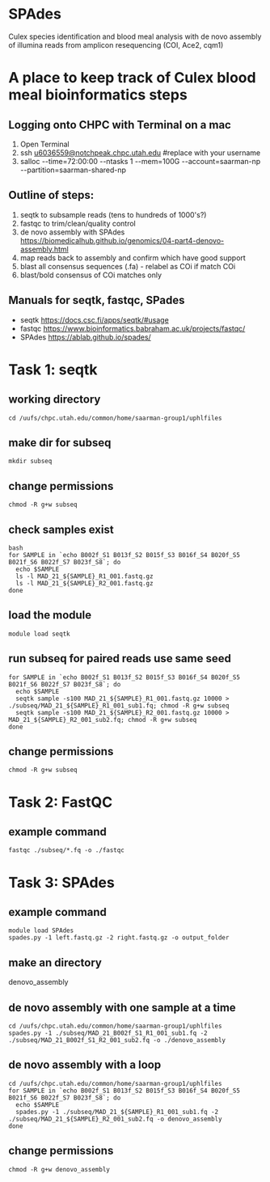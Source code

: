 # SPAdes
Culex species identification and blood meal analysis with de novo assembly of illumina reads from amplicon resequencing (COI, Ace2, cqm1)

# A place to keep track of Culex blood meal bioinformatics steps

## Logging onto CHPC with Terminal on a mac
1. Open Terminal
2. ssh u6036559@notchpeak.chpc.utah.edu        #replace with your username
3. salloc --time=72:00:00 --ntasks 1 --mem=100G --account=saarman-np --partition=saarman-shared-np

## Outline of steps:
1. seqtk to subsample reads (tens to hundreds of 1000's?)
2. fastqc to trim/clean/quality control
3. de novo assembly with SPAdes https://biomedicalhub.github.io/genomics/04-part4-denovo-assembly.html
4. map reads back to assembly and confirm which have good support
5. blast all consensus sequences (.fa) - relabel as COi if match COi
6. blast/bold consensus of COi matches only

## Manuals for seqtk, fastqc, SPades 
 - seqtk https://docs.csc.fi/apps/seqtk/#usage   
 - fastqc https://www.bioinformatics.babraham.ac.uk/projects/fastqc/
 - SPAdes https://ablab.github.io/spades/ 

# Task 1: seqtk 
## working directory
```cd /uufs/chpc.utah.edu/common/home/saarman-group1/uphlfiles```

## make dir for subseq
```mkdir subseq```

## change permissions
```chmod -R g+w subseq```

## check samples exist
```
bash
for SAMPLE in `echo B002f_S1 B013f_S2 B015f_S3 B016f_S4 B020f_S5 B021f_S6 B022f_S7 B023f_S8`; do
  echo $SAMPLE
  ls -l MAD_21_${SAMPLE}_R1_001.fastq.gz
  ls -l MAD_21_${SAMPLE}_R2_001.fastq.gz
done
```

## load the module
```module load seqtk```

## run subseq for paired reads use same seed
```
for SAMPLE in `echo B002f_S1 B013f_S2 B015f_S3 B016f_S4 B020f_S5 B021f_S6 B022f_S7 B023f_S8`; do
  echo $SAMPLE
  seqtk sample -s100 MAD_21_${SAMPLE}_R1_001.fastq.gz 10000 > ./subseq/MAD_21_${SAMPLE}_R1_001_sub1.fq; chmod -R g+w subseq
  seqtk sample -s100 MAD_21_${SAMPLE}_R2_001.fastq.gz 10000 > MAD_21_${SAMPLE}_R2_001_sub2.fq; chmod -R g+w subseq
done
```

## change permissions
```
chmod -R g+w subseq
```

# Task 2: FastQC

## example command
```
fastqc ./subseq/*.fq -o ./fastqc
```
# Task 3: SPAdes

## example command
```
module load SPAdes
spades.py -1 left.fastq.gz -2 right.fastq.gz -o output_folder
```
## make an directory   
denovo_assembly

## de novo assembly with one sample at a time
```
cd /uufs/chpc.utah.edu/common/home/saarman-group1/uphlfiles
spades.py -1 ./subseq/MAD_21_B002f_S1_R1_001_sub1.fq -2	./subseq/MAD_21_B002f_S1_R2_001_sub2.fq -o ./denovo_assembly
```

## de novo assembly with a loop
```
cd /uufs/chpc.utah.edu/common/home/saarman-group1/uphlfiles
for SAMPLE in `echo B002f_S1 B013f_S2 B015f_S3 B016f_S4 B020f_S5 B021f_S6 B022f_S7 B023f_S8`; do
  echo $SAMPLE
  spades.py -1 ./subseq/MAD_21_${SAMPLE}_R1_001_sub1.fq -2	./subseq/MAD_21_${SAMPLE}_R2_001_sub2.fq -o denovo_assembly
done
```
## change permissions
```
chmod -R g+w denovo_assembly
```




